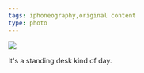 ```yaml
---
tags: iphoneography,original content
type: photo
---
```

<img src="http://25.media.tumblr.com/2730ed65d75ba4767864e2c615265839/tumblr_mizs0qaxXy1rdkc0do1_1280.jpg" />

It's a standing desk kind of day.
